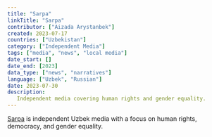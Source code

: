 ```yaml
---
title: "Sarpa"
linkTitle: "Sarpa"
contributor: ["Aizada Arystanbek"]
created: 2023-07-17
countries: ["Uzbekistan"]
category: ["Independent Media"]
tags: ["media", "news", "local media"]
date_start: []
date_end: [2023]
data_type: ["news", "narratives"]
language: ["Uzbek", "Russian"]
date: 2023-07-30
description:
   Independent media covering human rights and gender equality.
---
```


[Sarpa](https://sarpa.media) is independent Uzbek media with a focus on human rights, democracy, and gender equality.

